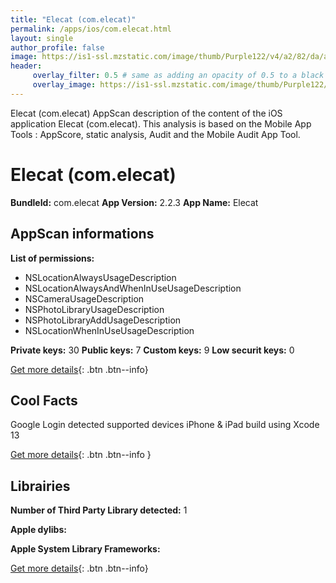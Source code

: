 ```yaml
---
title: "Elecat (com.elecat)"
permalink: /apps/ios/com.elecat.html
layout: single
author_profile: false
image: https://is1-ssl.mzstatic.com/image/thumb/Purple122/v4/a2/82/da/a282da57-b153-ba26-e726-68afd9c7cbe8/AppIcon-0-0-1x_U007emarketing-0-0-0-7-0-0-sRGB-0-0-0-GLES2_U002c0-512MB-85-220-0-0.png/512x512bb.jpg
header: 
     overlay_filter: 0.5 # same as adding an opacity of 0.5 to a black background
     overlay_image: https://is1-ssl.mzstatic.com/image/thumb/Purple122/v4/a2/82/da/a282da57-b153-ba26-e726-68afd9c7cbe8/AppIcon-0-0-1x_U007emarketing-0-0-0-7-0-0-sRGB-0-0-0-GLES2_U002c0-512MB-85-220-0-0.png/512x512bb.jpg
---
```

Elecat (com.elecat) AppScan description of the content of the iOS application Elecat (com.elecat). This analysis is based on the Mobile App Tools : AppScore, static analysis, Audit and the Mobile Audit App Tool.

# Elecat (com.elecat)

**BundleId:** com.elecat
**App Version:** 2.2.3
**App Name:** Elecat


## AppScan informations 

**List of permissions:** 
- NSLocationAlwaysUsageDescription
- NSLocationAlwaysAndWhenInUseUsageDescription
- NSCameraUsageDescription
- NSPhotoLibraryUsageDescription
- NSPhotoLibraryAddUsageDescription
- NSLocationWhenInUseUsageDescription
  
  
**Private keys:** 30
**Public keys:** 7
**Custom keys:** 9
**Low securit keys:** 0
  
[Get more details](/pricing.html){: .btn .btn--info}

## Cool Facts

Google Login detected
supported devices iPhone & iPad
build using Xcode 13
  
[Get more details](/pricing.html){: .btn .btn--info }

## Librairies 
**Number of Third Party Library detected:** 1


**Apple dylibs:**


**Apple System Library Frameworks:**


  
[Get more details](/pricing.html){: .btn .btn--info}

